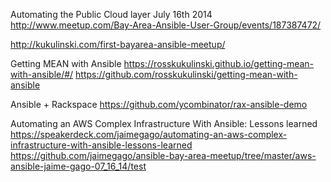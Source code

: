 Automating the Public Cloud layer
July 16th 2014
http://www.meetup.com/Bay-Area-Ansible-User-Group/events/187387472/

http://kukulinski.com/first-bayarea-ansible-meetup/

Getting MEAN with Ansible
https://rosskukulinski.github.io/getting-mean-with-ansible/#/
https://github.com/rosskukulinski/getting-mean-with-ansible

Ansible + Rackspace
https://github.com/ycombinator/rax-ansible-demo

Automating an AWS Complex Infrastructure With Ansible: Lessons learned
https://speakerdeck.com/jaimegago/automating-an-aws-complex-infrastructure-with-ansible-lessons-learned
https://github.com/jaimegago/ansible-bay-area-meetup/tree/master/aws-ansible-jaime-gago-07_16_14/test
